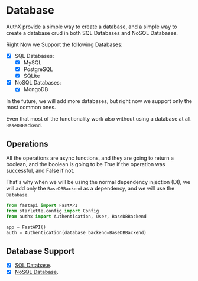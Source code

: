 # Database

AuthX provide a simple way to create a database, and a simple way to create a database crud in both SQL Databases and NoSQL Databases.

Right Now we Support the following Databases:

- [x] SQL Databases:
    - [x] MySQL
    - [x] PostgreSQL
    - [x] SQLite
- [x] NoSQL Databases:
    - [x] MongoDB

In the future, we will add more databases, but right now we support only the most common ones.

Even that most of the functionality work also without using a database at all. `BaseDBBackend`.

## Operations

All the operations are async functions, and they are going to return a boolean, and the boolean is going to be True if the operation was successful, and False if not.

That's why when we will be using the normal dependency injection (DI), we will add only the `BaseDBBackend` as a dependency, and we will use the `Database`.

```py
from fastapi import FastAPI
from starlette.config import Config
from authx import Authentication, User, BaseDBBackend

app = FastAPI()
auth = Authentication(database_backend=BaseDBBackend)
```

## Database Support

- [x] [SQL Database](encodedb.md).
- [x] [NoSQL Database](mongodb.md).
